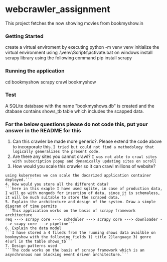 # webcrawler_assignment

This project fetches the now showing movies from bookmyshow.in

### Getting Started

create a virtual enviroment by executing python -m venv venv
initialize the virtual environment using .\venv\Scripts\activate.bat on windows
install scrapy library using the following command pip install scrapy

### Running the application
cd bookmyshow
scrapy crawl bookmyshow

### Test
A SQLite database with the name "bookmyshows.db" is created and the dtabase contains shows_tb table which includes the scapped data.

### For the below questions please do not code this, put your answer in the README for this
1. Can this crawler be made more generic?. Please extend the code above to incorporate this.
```I tried but could not find a methodology that logically generalizes the present code.```
2. Are there any sites you cannot crawl?
```I was not able to crawl sites with subscription popup and dynamically updating sites on scroll```
3. How would you scale this crawler so it can crawl millions of website?
```I learnt that we can upload the site using 1) scrapyd 2) scrapycloud we can deploy the application and get an api.
using kubernetes we can scale the docarized application container deployed.```
4. How would you store all the different data?
```here in this exaple I have used sqlite, in case of production data, I will go with mongodb for insertion of data, since it is schemaless, it will be much suitable to store the scraped data.```
5. Explain the architecture and design of the system. Draw a simple diagram of time permits
```This application works on the basis of scrapy framework architecture
req ---> scrapy core ---> scheduler ---> scrapy core ---> downloader ---> scapy core ---> pipeline```
6. Explain the data model
```I have stored a 4 fileds from the ruuning shows data availble on bookmyshow with the following fields 1) title 2)language 3) genre 
4)url in the table shows_tb```
7. Design patterns used
```The code works on the basis of scrapy framework which is an asynchronous non blocking event driven architecture.```
